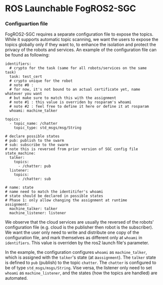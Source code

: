 # ROS Launchable FogROS2-SGC

### Configuartion file 

FogROS2-SGC requires a separate configuration file to expose the topics. While it supports automatic topic scanning, we want the users to expose the topics globally only if they want to, to enhance the isolation and protect the privacy of the robots and services. An example of the configuration file can be found as following: 

```
identifiers: 
  # crypto for the task (same for all robots/services on the same task)
  task: test_cert 
  # crypto unique for the robot 
  # note #0 : 
  # for now, it's not bound to an actual certificate yet, name whatever you want
  # but make sure to match this with the assignment 
  # note #1 : this value is overriden by rosparam's whoami
  # note #2 : feel free to define it here or define it at rosparam
  whoami: machine_talker 
  
topics:
  - topic_name: /chatter
    topic_type: std_msgs/msg/String

# declare possible states 
# pub: publish to the swarm
# sub: subscribe to the swarm
# note this is reversed from prior version of SGC config file
state_machine: 
  talker: 
    topics:
      - /chatter: pub 
  listener: 
    topics:
      - /chatter: sub 

# name: state
# name need to match the identitifer's whoami
# state should be declared in possible states 
# Phase 1: only allow changing the assignment at runtime 
assignment:
  machine_talker: talker
  machine_listener: listener
```

We observe that the cloud services are usually the reversed of the robots' configuration file (e.g. cloud is the publisher then robot is the subscriber). We want the user only need to write and distribute one copy of the configuration file, and mark themselves as different only at `whoami` in `identifiers`. This value is overriden by the ros2 launch file's parameter. 

In the example, the configuration configures `whoami` as `machine_talker`, which is assigned with the `talker`'s state (at a`assignment`). The `talker` state is defined to `pub` (publish) to the topic `chatter`. The `chatter` is configured to be of type `std_msgs/msgs/String`. Vise versa, the listener only need to set `whoami` as `machine_listener`, and the states (how the topics are handled) are automated. 